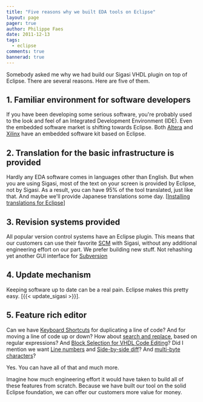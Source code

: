 ```yaml
---
title: "Five reasons why we built EDA tools on Eclipse"
layout: page 
pager: true
author: Philippe Faes
date: 2011-12-13
tags: 
  - eclipse
comments: true
bannerad: true
---
```


Somebody asked me why we had build our Sigasi VHDL plugin on top of Eclipse. There are several reasons. Here are five of them.

## 1. Familiar environment for software developers

If you have been developing some serious software, you're probably used to the look and feel of an Integrated Development Environment (IDE). Even the embedded software market is shifting towards Eclipse. Both [Altera](http://www.altera.com/devices/processor/nios2/tools/ni2-development_tools.html) and [Xilinx](https://www.xilinx.com/products/design-tools/software-zone.html) have an embedded software kit based on Eclipse.

## 2. Translation for the basic infrastructure is provided

Hardly any EDA software comes in languages other than English. But when you are using Sigasi, most of the text on your screen is provided by Eclipse, not by Sigasi. As a result, you can have 95% of the tool translated, just like that. And maybe we'll provide Japanese translations some day. \[[Installing translations for Eclipse](/tech/installing-translations-eclipse)\]

## 3. Revision systems provided

All popular version control systems have an Eclipse plugin. This means that our customers can use their favorite [SCM](http://en.wikipedia.org/wiki/Source_Code_Management) with Sigasi, without any additional engineering effort on our part. We prefer building new stuff. Not rehashing yet another GUI interface for [Subversion](https://subversion.apache.org)

## 4. Update mechanism

Keeping software up to date can be a real pain. Eclipse makes this pretty easy. \[{{< update_sigasi >}}\]. 

## 5. Feature rich editor

Can we have [Keyboard Shortcuts](/manual/keyshortcuts) for duplicating a line of code? And for moving a line of code up or down? How about [search and replace](https://help.eclipse.org/latest/index.jsp?topic=%2Forg.eclipse.jdt.doc.user%2Freference%2Fviews%2Fshared%2Fref-findreplace.htm&cp%3D1_4_7_1_0_2), based on regular expressions? And [Block Selection for VHDL Code Editing](/screencasts/block_selection_mode)? Did I mention we want [Line numbers](/manual/config#line-numbers) and [Side-by-side diff](/screencasts/side_by_side_diff)? And [multi-byte characters](/faq#does-sigasi-support-multi-byte-characters)?

Yes. You can have all of that and much more. 

Imagine how much engineering effort it would have taken to build all of these features from scratch. Because we have built our tool on the solid Eclipse foundation, we can offer our customers more value for money. 

